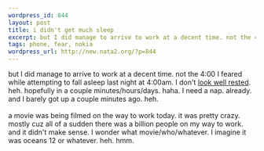 ```yaml
--- 
wordpress_id: 844
layout: post
title: i didn't get much sleep
excerpt: but I did manage to arrive to work at a decent time. not the 4:00 I feared while attempting to fall asleep last night at 4:00am. I don't look well rested. heh. hopefully in a couple minutes/hours/days. haha. I need a nap. already. and I barely got up a couple minutes ago. heh...
tags: phone, fear, nokia
wordpress_url: http://new.nata2.org/?p=844
---
```

but I did manage to arrive to work at a decent time. not the 4:00 I feared while attempting to fall asleep last night at 4:00am. I don't <a href="http://www.nata2.info/?path=pictures%2Fmisc%2Fphone_camera%2Fphotolog&amp;img=1083678359-Nokia6600(624).jpg">look well rested</a>. heh. hopefully in a couple minutes/hours/days. haha. I need a nap. already. and I barely got up a couple minutes ago. heh. <br/><br/>a movie was being filmed on the way to work today. it was pretty crazy. mostly cuz all of a sudden there was a billion people on my way to work. and it didn't make sense. I wonder what movie/who/whatever. I imagine it was oceans 12 or whatever. heh. hmm. 
